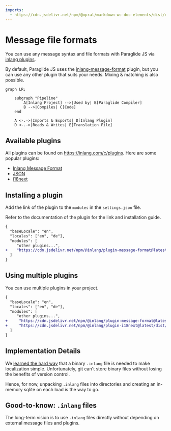 ```yaml
---
imports:
  - https://cdn.jsdelivr.net/npm/@opral/markdown-wc-doc-elements/dist/doc-callout.js
---
```


# Message file formats

You can use any message syntax and file formats with Paraglide JS via [inlang plugins](https://inlang.com/c/plugins).

By default, Paraglide JS uses the [inlang-message-format](https://inlang.com/m/reootnfj/plugin-inlang-messageFormat) plugin, but you can use any other plugin that suits your needs. Mixing & matching is also possible.

```mermaid
graph LR;
    
    subgraph "Pipeline"
        A[Inlang Project] -->|Used by| B[Paraglide Compiler]
        B -->|Compiles| C[Code]
    end

    A <-.->|Imports & Exports| D[Inlang Plugin]
    D <-.->|Reads & Writes| E[Translation File]
```

## Available plugins

All plugins can be found on https://inlang.com/c/plugins. Here are some popular plugins:

- [Inlang Message Format](https://inlang.com/m/reootnfj/plugin-inlang-messageFormat)
- [JSON](https://inlang.com/m/7zjzqj7n/plugin-inlang-json)
- [i18next](https://inlang.com/m/3i8bor92/plugin-inlang-i18next)

## Installing a plugin

Add the link of the plugin to the `modules` in the `settings.json` file.

<doc-callout type="info">
  Refer to the documentation of the plugin for the link and installation guide.
</doc-callout>

```diff
{
  "baseLocale": "en",
  "locales": ["en", "de"],
  "modules": [
     "other plugins...",
+    "https://cdn.jsdelivr.net/npm/@inlang/plugin-message-format@latest/dist/index.js"
  ]
}
```

## Using multiple plugins

You can use multiple plugins in your project.

```diff
{
  "baseLocale": "en",
  "locales": ["en", "de"],
  "modules": [
     "other plugins...",
+     "https://cdn.jsdelivr.net/npm/@inlang/plugin-message-format@latest/dist/index.js"
+     "https://cdn.jsdelivr.net/npm/@inlang/plugin-i18next@latest/dist/index.js"
  ]
}
```

## Implementation Details

We [learned the hard way](https://opral.substack.com/p/focus-shift-from-inlang-to-lix) that a binary `.inlang` file is needed to make localization simple. Unfortunately, git can't store binary files without losing the benefits of version control. 

Hence, for now, unpacking `.inlang` files into directories and creating an in-memory sqlite on each load is the way to go.

## Good-to-know: `.inlang` files

The long-term vision is to use `.inlang` files directly without depending on external message files and plugins. 

